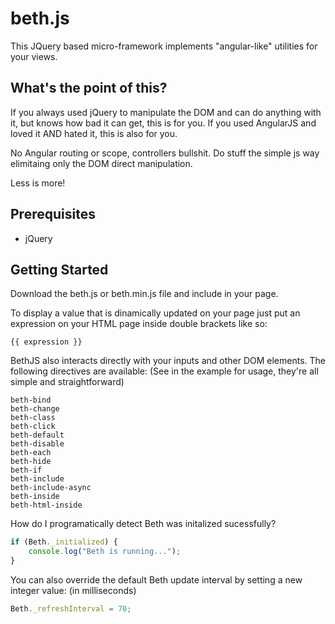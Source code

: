 # beth.js
This JQuery based micro-framework implements "angular-like" utilities for your views.

## What's the point of this?
If you always used jQuery to manipulate the DOM and can do anything with it, but knows how bad it can get, this is for you.
If you used AngularJS and loved it AND hated it, this is also for you.

No Angular routing or scope, controllers bullshit. Do stuff the simple js way elimitaing only the DOM direct manipulation.

Less is more!

## Prerequisites
- jQuery

## Getting Started
Download the beth.js or beth.min.js file and include in your page. 

To display a value that is dinamically updated on your page just put an expression on your HTML page inside double brackets like so:
```
{{ expression }}
```

BethJS also interacts directly with your inputs and other DOM elements.
The following directives are available: (See in the example for usage, they're all simple and straightforward)
```
beth-bind
beth-change
beth-class
beth-click
beth-default
beth-disable
beth-each
beth-hide
beth-if
beth-include
beth-include-async
beth-inside
beth-html-inside
```

How do I programatically detect Beth was initalized sucessfully?
```javascript
if (Beth._initialized) {
	console.log("Beth is running...");
}
```

You can also override the default Beth update interval by setting a new integer value: (in milliseconds)
```javascript
Beth._refreshInterval = 70;
```
